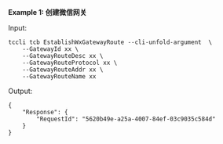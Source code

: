 **Example 1: 创建微信网关**



Input: 

```
tccli tcb EstablishWxGatewayRoute --cli-unfold-argument  \
    --GatewayId xx \
    --GatewayRouteDesc xx \
    --GatewayRouteProtocol xx \
    --GatewayRouteAddr xx \
    --GatewayRouteName xx
```

Output: 
```
{
    "Response": {
        "RequestId": "5620b49e-a25a-4007-84ef-03c9035c584d"
    }
}
```


